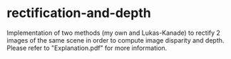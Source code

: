 # rectification-and-depth
Implementation of two methods (my own and Lukas-Kanade) to rectify 2 images of the same scene in order to compute image disparity and depth.
Please refer to "Explanation.pdf" for more information.
